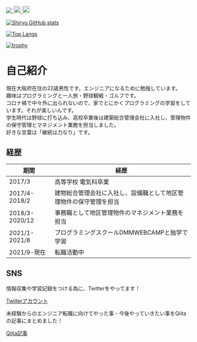 <p align="left"> 
  <a href="https://github.com/siryu-saito">
    <img src="https://komarev.com/ghpvc/?username=siryu-saito"/>
  </a>
  <a href="https://twitter.com/ryuryu0213ww">
    <img height="20" src="https://img.shields.io/twitter/follow/ryuryu0213ww?label=Twitter&logo=twitter&style=flat" />
  </a>
  <a href="https://qiita.com/ryuryu0213ww">
    <img height="20" src="https://qiita-badge.apiapi.app/s/ryuryu0213ww/posts.svg" />
  </a>
</p>

[![Shiryu GitHub stats](https://github-readme-stats.vercel.app/api?username=siryu-saito&theme=vue-dark&show_icons=true)](https://github.com/siryu-saito/github-readme-stats)

[![Top Langs](https://github-readme-stats.vercel.app/api/top-langs/?username=siryu-saito&theme=vue-dark&show_icons=true&layout=compact)](https://github.com/siryu-saito/github-readme-stats)

[![trophy](https://github-profile-trophy.vercel.app/?username=siryu-saito&theme=dracula)](https://github.com/siryu-saito/github-profile-trophy)

# 自己紹介

現在大阪府在住の22歳男性です。エンジニアになるために勉強しています。  
趣味はプログラミングと一人旅・野球観戦・ゴルフです。  
コロナ禍で中々外に出られないので、家でとにかくプログラミングの学習をしています。それが楽しいんです。  
学生時代は野球に打ち込み、高校卒業後は建築総合管理会社に入社し、管理物件の保守管理とマネジメント業務を担当しました。  
好きな言葉は「継続は力なり」です。

## 経歴

| 期間 | 経歴 |
----|----
| 2017/3 | 高等学校 電気科卒業 |
| 2017/4-2018/2  | 建物総合管理会社に入社し、設備職として地区管理物件の保守管理を担当 |
| 2018/3-2020/12 | 事務職として地区管理物件のマネジメント業務を担当 |
| 2021/1-2021/8 | プログラミングスクールDMMWEBCAMPと独学で学習 |
| 2021/9-現在 | 転職活動中 |

## SNS

情報収集や学習記録をつける為に、Twitterをやってます！

[Twiiterアカウント](https://twitter.com/ryuryu0213ww)

未経験からのエンジニア転職に向けてやった事・今後やっていきたい事をQiitaの記事にまとめました！

[Qiita記事](https://qiita.com/ryuryu0213ww/items/29caea197b4fad625c8c)
